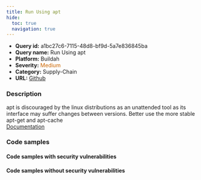 ```yaml
---
title: Run Using apt
hide:
  toc: true
  navigation: true
---
```


<style>
  .highlight .hll {
    background-color: #ff171742;
  }
  .md-content {
    max-width: 1100px;
    margin: 0 auto;
  }
</style>

-   **Query id:** a1bc27c6-7115-48d8-bf9d-5a7e836845ba
-   **Query name:** Run Using apt
-   **Platform:** Buildah
-   **Severity:** <span style="color:#C60">Medium</span>
-   **Category:** Supply-Chain
-   **URL:** [Github](https://github.com/Checkmarx/kics/tree/master/assets/queries/buildah/run_using_apt)

### Description
apt is discouraged by the linux distributions as an unattended tool as its interface may suffer changes between versions. Better use the more stable apt-get and apt-cache<br>
[Documentation](https://github.com/containers/buildah/blob/main/docs/buildah-run.1.md)

### Code samples
#### Code samples with security vulnerabilities


#### Code samples without security vulnerabilities
